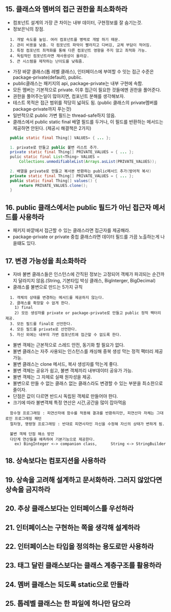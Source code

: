 
## 15. 클래스와 멤버의 접근 권한을 최소화하라
  
  - 컴포넌트 설계의 가장 큰 차이는 내부 데이터, 구현정보를 잘 숨기는것.
  - 정보은닉의 장점.
```
  1. 개발 속도를 높임. 여러 컴포넌트를 병력로 개발 하기 때문.
  2. 관리 비용을 낮춤. 각 컴포넌트 파악이 빨라지고 디버깅, 교체 부담이 적어짐.
  3. 특정 컴포넌트 최적화를 통해 다른 컴포넌트 영향을 주지 않고 최적화 가능.
  4. 독립적인 컴포넌트라면 재사용성이 올라감.
  5. 큰 시스템을 제작하는 난이도를 낮춰줌.
```
  - 가장 바깥 클래스(톱 레벨 클래스), 인터페이스에 부여할 수 잇는 접근 수준은 package-private(default), public.
  - public클래스는 패키지의 api, package-private는 내부 구현에 속함.
  - 모든 멤버는 기본적으로 private. 이후 접근이 필요한 것들에멘 권한을 풀어준다.
  - 권한을 풀어주는일이 많아지면, 컴포넌트 분해를 생각해보자.
  - 테스트 목적은 접근 범위를 적당히 넓혀도 됨. (public 클래스의 private멤버를 package-private까지 푸는것)
  - 일반적으로 public 가변 필드는 thread-safe하지 않음.
  - 클래스에서 public static final 배열 필드를 두거나, 이 필드를 반환하는 메서드는 제공하면 안된다. (제공시 해결책은 2가지)
```java
  public static final Thing[] VALUES= { ... };
  
  1. private로 만들고 public 불변 리스트 추가.
  private static final Thing[] PRIVATE_VALUES = { ... };
  pulic static final List<Thing> VALUES = 
      Collections.unmodifiableList(Arrays.asList(PRIVATE_VALUES));
      
  2. 배열을 private로 만들고 복사본 반환하는 public메서드 추가(방어적 복사)
  private static final Thing[] PRIVATE_VALUES = { ... };
  public static final Thing[] values() {
      return PRIVATE_VALUES.clone();
  }
```

## 16. public 클래스에서는 public 필드가 아닌 접근자 메서드를 사용하라
  
  - 패키지 바깥에서 접근할 수 있는 클래스라면 접근자를 제공해라.
  - package-private or private 중첩 클래스라면 데이터 필드를 가끔 노출하는게 나을떄도 있다.

## 17. 변경 가능성을 최소화하라

  - 자바 불변 클래스들은 인스턴스에 간직된 정보는 고정되어 객체가 파괴되는 순간까지 달라지지 않음.(String, 기본타입 박싱 클래스, BigInterger, BigDecimal)
  - 클래스를 불변으로 만드는 5가지 규칙
```
  1. 객체의 상태를 변경하는 메서드를 제공하지 않는다.
  2. 클래스를 확장할 수 없게 한다.
    1) final
    2) 모든 생성자를 private or package-private로 만들고 public 정적 팩터리 제공.
  3. 모든 필드를 final로 선언한다.
  4. 모든 필드를 private로 선언한다.
  5. 자신 외에는 내부의 가변 컴포넌트에 접근할 수 없도록 한다.
```
  - 불변 객체는 근본적으로 스레드 안전, 동기화 할 필요가 없다.
  - 불변 클래스는 자주 사용되는 인스턴스를 캐싱해 중복 생성 막는 정적 팩터리 제공 가능.
  - 불변 클래스는 clone 메서드, 복사 생성자를 막는게 좋다.
  - 불변 객체는 공유가 쉽고, 불변 객체끼리 내부데이터 공유가 가능.
  - 불변 객체는 그 자체로 실패 원자성을 제공.
  - 불변으로 만들 수 없는 클래스 없는 클래스라도 변경할 수 있는 부분을 최소한으로 줄이자.
  - 단점은 값이 다르면 반드시 독립된 객체로 만들어야 한다.
  - 크기에 따라 불변객체 특정 연산은 시간,공간을 많이 잡아먹음
```
  함수형 프로그래밍 : 피연산자에 함수를 적용해 결과를 반환하지만, 피연산자 자체는 그대로인 프로그래밍 패턴
  절차형, 명령형 프로그래밍 : 반대로 피연사자인 자신을 수정해 자신의 상태가 변하게 됨.
  
  불변 객체 단점 해소 방안
  다단계 연산들을 예측하여 기본기능으로 제공한다.
    ex) BingInteger <-> companion class,      String <-> StringBuilder    
```

## 18. 상속보다는 컴포지션을 사용하라
## 19. 상속을 고려해 설계하고 문서화하라. 그러지 않았다면 상속을 금지하라
## 20. 추상 클래스보다는 인터페이스를 우선하라
## 21. 인터페이스는 구현하는 쪽을 생각해 설계하라
## 22. 인터페이스는 타입을 정의하는 용도로만 사용하라
## 23. 태그 달린 클래스보다는 클래스 계층구조를 활용하라
## 24. 멤버 클래스는 되도록 static으로 만들라
## 25. 톱레벨 클래스는 한 파일에 하나만 담으라
